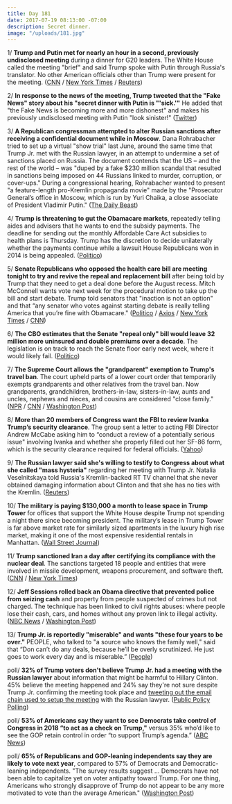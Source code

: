 ```yaml
---
title: Day 181
date: 2017-07-19 08:13:00 -07:00
description: Secret dinner.
image: "/uploads/181.jpg"
---
```


1/ **Trump and Putin met for nearly an hour in a second, previously undisclosed meeting** during a dinner for G20 leaders. The White House called the meeting "brief" and said Trump spoke with Putin through Russia's translator. No other American officials other than Trump were present for the meeting. ([CNN](http://www.cnn.com/2017/07/18/politics/trump-putin-g20/index.html) / [New York Times](https://www.nytimes.com/2017/07/18/world/europe/trump-putin-undisclosed-meeting.html) / [Reuters](https://www.reuters.com/article/us-usa-trump-russia-putin-idUSKBN1A32H5))

2/ **In response to the news of the meeting, Trump tweeted that the "Fake News" story about his "secret dinner with Putin is "'sick.'"** He added that "the Fake News is becoming more and more dishonest" and makes his previously undisclosed meeting with Putin "look sinister!" ([Twitter](https://twitter.com/realDonaldTrump/status/887475373981696000))

3/ **A Republican congressman attempted to alter Russian sanctions after receiving a confidential document while in Moscow**. Dana Rohrabacher tried to set up a virtual "show trial" last June, around the same time that Trump Jr. met with the Russian lawyer, in an attempt to undermine a set of sanctions placed on Russia. The document contends that the US – and the rest of the world – was "duped by a fake $230 million scandal that resulted in sanctions being imposed on 44 Russians linked to murder, corruption, or cover-ups." During a congressional hearing, Rohrabacher wanted to present "a feature-length pro-Kremlin propaganda movie" made by the "Prosecutor General’s office in Moscow, which is run by Yuri Chaika, a close associate of President Vladimir Putin." ([The Daily Beast](http://www.thedailybeast.com/gop-lawmaker-got-direction-from-moscow-took-it-back-to-dc))

4/ **Trump is threatening to gut the Obamacare markets**, repeatedly telling aides and advisers that he wants to end the subsidy payments. The deadline for sending out the monthly Affordable Care Act subsidies to health plans is Thursday. Trump has the discretion to decide unilaterally whether the payments continue while a lawsuit House Republicans won in 2014 is being appealed. ([Politico](http://www.politico.com/story/2017/07/18/trump-obamacare-markets-subsidies-cut-240684))

5/ **Senate Republicans who opposed the health care bill are meeting tonight to try and revive the repeal and replacement bill** after being told by Trump that they need to get a deal done before the August recess. Mitch McConnell wants vote next week for the procedural motion to take up the bill and start debate. Trump told senators that "inaction is not an option" and that “any senator who votes against starting debate is really telling America that you’re fine with Obamacare." ([Politico](http://www.politico.com/story/2017/07/19/trump-congress-no-recess-health-care-240718) / [Axios](https://www.axios.com/gop-health-care-holdouts-to-meet-tonight-to-work-it-out-2462125075.html) / [New York Times](https://www.nytimes.com/2017/07/19/us/politics/donald-trump-obamacare-health-care-republicans-senators.html) / [CNN](http://www.cnn.com/2017/07/19/politics/trump-white-house-lunch-health-care/index.html))

6/ **The CBO estimates that the Senate "repeal only" bill would leave 32 million more uninsured and double premiums over a decade**. The legislation is on track to reach the Senate floor early next week, where it would likely fail. ([Politico](http://www.politico.com/story/2017/07/19/cbo-score-senate-obamacare-repeal-240730))

7/ **The Supreme Court allows the "grandparent" exemption to Trump's travel ban**. The court upheld parts of a lower court order that temporarily exempts grandparents and other relatives from the travel ban. Now grandparents, grandchildren, brothers-in-law, sisters-in-law, aunts and uncles, nephews and nieces, and cousins are considered "close family." ([NPR](http://www.npr.org/sections/thetwo-way/2017/07/19/538115295/supreme-court-upholds-grandparent-exemption-to-trump-travel-ban) / [CNN](http://www.cnn.com/2017/07/19/politics/supreme-court-travel-ban-grandparents/index.html) / [Washington Post](https://www.washingtonpost.com/politics/courts_law/supreme-court-allows-trump-travel-ban-enforcement-but-says-it-must-allow-broader-exemptions-for-relatives/2017/07/19/6945e01e-6bf8-11e7-96ab-5f38140b38cc_story.html))

8/ **More than 20 members of Congress want the FBI to review Ivanka Trump’s security clearance**. The group sent a letter to acting FBI Director Andrew McCabe asking him to “conduct a review of a potentially serious issue" involving Ivanka and whether she properly filled out her SF-86 form, which is the security clearance required for federal officials. ([Yahoo](https://www.yahoo.com/news/20-members-congress-ask-fbi-review-ivanka-trumps-security-clearance-061759951.html))

9/ **The Russian lawyer said she's willing to testify to Congress about what she called "mass hysteria"** regarding her meeting with Trump Jr. Natalia Veselnitskaya told Russia's Kremlin-backed RT TV channel that she never obtained damaging information about Clinton and that she has no ties with the Kremlin. ([Reuters](https://www.reuters.com/article/us-usa-trump-russia-lawyer-idUSKBN1A40QA))

10/ **The military is paying $130,000 a month to lease space in Trump Tower** for offices that support the White House despite Trump not spending a night there since becoming president. The military’s lease in Trump Tower is far above market rate for similarly sized apartments in the luxury high rise market, making it one of the most expensive residential rentals in Manhattan. ([Wall Street Journal](https://www.wsj.com/articles/u-s-militarys-space-in-trump-tower-costs-130-000-a-month-1500428508))

11/ **Trump sanctioned Iran a day after certifying its compliance with the nuclear deal**. The sanctions targeted 18 people and entities that were involved in missile development, weapons procurement, and software theft. ([CNN](http://www.cnn.com/2017/07/18/politics/iran-sanctions-announced/index.html) / [New York Times](https://www.nytimes.com/2017/07/18/world/middleeast/trump-iran-sanctions-nuclear.html))

12/ **Jeff Sessions rolled back an Obama directive that prevented police from seizing cash** and property from people suspected of crimes but not charged. The technique has been linked to civil rights abuses: where people lose their cash, cars, and homes without any proven link to illegal activity. ([NBC News](http://www.nbcnews.com/news/us-news/jeff-sessions-removes-restrictions-controversial-police-seizures-n784476) / [Washington Post](https://www.washingtonpost.com/world/national-security/sessions-greenlights-police-to-increase-seizures-of-cash-and-property-from-suspected-criminals/2017/07/19/3522a9ba-6c99-11e7-96ab-5f38140b38cc_story.html))

13/ **Trump Jr. is reportedly "miserable" and wants "these four years to be over."** PEOPLE, who talked to "a source who knows the family well," said that “Don can’t do any deals, because he’ll be overly scrutinized. He just goes to work every day and is miserable.” ([People](http://people.com/politics/trump-family-russia-scandal-donald-trump-jr-miserable/))

poll/ **32% of Trump voters don't believe Trump Jr. had a meeting with the Russian lawyer** about information that might be harmful to Hillary Clinton. 45% believe the meeting happened and 24% say they're not sure despite Trump Jr. confirming the meeting took place and [tweeting out the email chain used to setup the meeting](https://whatthefuckjusthappenedtoday.com/2017/07/11/Day-173/#3-trump-jr-tweeted-out-the-email-cha) with the Russian lawyer. ([Public Policy Polling](http://www.publicpolicypolling.com/main/2017/07/health-care-a-mine-field-for-republicans-many-trump-voters-in-denial-on-russia.html))

poll/ **53% of Americans say they want to see Democrats take control of Congress in 2018 “to act as a check on Trump,"** versus 35% who’d like to see the GOP retain control in order “to support Trump’s agenda.” ([ABC News](http://abcnews.go.com/Politics/midterm-preference-democrats-anti-trump-motivation-poll/story?id=48702378))

poll/ **65% of Republicans and GOP-leaning independents say they are likely to vote next year**, compared to 57% of Democrats and Democratic-leaning independents. "The survey results suggest ... Democrats have not been able to capi­tal­ize yet on voter antipathy toward Trump. For one thing, Americans who strongly disapprove of Trump do not appear to be any more motivated to vote than the average American." ([Washington Post](https://www.washingtonpost.com/politics/ahead-of-midterms-voters-prefer-democrats-even-as-republicans-appear-more-motivated-to-vote/2017/07/19/470441d6-6c01-11e7-96ab-5f38140b38cc_story.html))